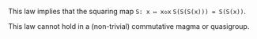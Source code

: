 This law implies that the squaring map `S: x ↦ x◇x`  `S(S(S(x))) = S(S(x))`.

This law cannot hold in a (non-trivial) commutative magma or quasigroup.

